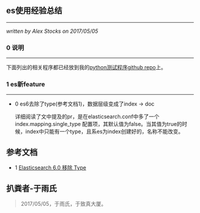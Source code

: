 ## es使用经验总结 ##
---
*written by Alex Stocks on 2017/05/05*


### 0 说明 ###
---
下面列出的相关程序都已经放到我的[python测试程序github repo](https://github.com/AlexStocks/python-practice/tree/master/mysql_redis_es_flume/es_cacher)上。

### 1 es新feature ###
---

- 0 es6去除了type(参考文档1)，数据层级变成了index -> doc

    详细阅读了文中提及的pr，是在elasticsearch.conf中多了一个index.mapping.single_type 配置项，其默认值为false。当其值为true的时候，index中只能有一个type，且系es为index创建好的，名称不能改变。
 

## 参考文档 ##

- 1 [Elasticsearch 6.0 移除 Type](https://elasticsearch.cn/article/158)

## 扒粪者-于雨氏 ##

> 2017/05/05，于雨氏，于致真大厦。

